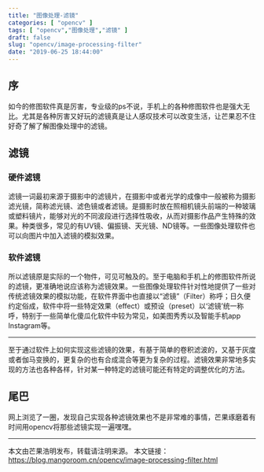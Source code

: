 ```yaml
---
title: "图像处理-滤镜"
categories: [ "opencv" ]
tags: [ "opencv","图像处理","滤镜" ]
draft: false
slug: "opencv/image-processing-filter"
date: "2019-06-25 18:44:00"
---
```


## 序

如今的修图软件真是厉害，专业级的ps不说，手机上的各种修图软件也是强大无比。尤其是各种厉害又好玩的滤镜真是让人感叹技术可以改变生活，让芒果忍不住好奇了解了解图像处理中的滤镜。

## 滤镜

### 硬件滤镜
滤镜一词最初来源于摄影中的滤镜片，在摄影中或者光学的成像中一般被称为摄影滤光镜，简称滤光镜、滤色镜或者滤镜。是摄影时放在照相机镜头前端的一种玻璃或塑料镜片，能够对光的不同波段进行选择性吸收，从而对摄影作品产生特殊的效果。种类很多，常见的有UV镜、偏振镜、天光镜、ND镜等。一些图像处理软件也可以向图片中加入滤镜的模拟效果。


### 软件滤镜

所以滤镜原是实际的一个物件，可见可触及的。至于电脑和手机上的修图软件所说的滤镜，更准确地说应该称为滤镜效果。一些图像处理软件针对性地提供了一些对传统滤镜效果的模拟功能，在软件界面中也直接以“滤镜”（Filter）称呼；日久便约定俗成，软件中将一些特定效果（effect）或预设（preset）以‘滤镜’统一称呼，特别于一些简单化傻瓜化软件中较为常见，如美图秀秀以及智能手机app Instagram等。

--- 

至于通过软件上如何实现这些滤镜的效果，有基于简单的卷积滤波的，又基于灰度或者伽马变换的，更复杂的也有合成混合等更为复杂的过程。滤镜效果非常地多实现的方法也各种各样，针对某一种特定的滤镜可能还有特定的调整优化的方法。

## 尾巴

网上浏览了一圈，发现自己实现各种滤镜效果也不是非常难的事情，芒果琢磨着有时间用opencv将那些滤镜实现一遍嘿嘿。

---

本文由芒果浩明发布，转载请注明来源。
本文链接：https://blog.mangoroom.cn/opencv/image-processing-filter.html